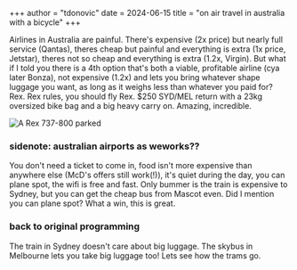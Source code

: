 +++
author = "tdonovic"
date = 2024-06-15
title = "on air travel in australia with a bicycle"
+++

Airlines in Australia are painful. There's expensive (2x price) but nearly full service (Qantas), theres cheap but painful and everything is extra (1x price, Jetstar), theres not so cheap and everything is extra (1.2x, Virgin). But what if I told you there is a 4th option that's both a viable, profitable airline (cya later Bonza), not expensive (1.2x) and lets you bring whatever shape luggage you want, as long as it weighs less than whatever you paid for?
Rex. Rex rules, you should fly Rex. $250 SYD/MEL return with a 23kg oversized bike bag and a big heavy carry on. Amazing, incredible.

![A Rex 737-800 parked](rex.png)

### sidenote: australian airports as weworks??
You don't need a ticket to come in, food isn't more expensive than anywhere else (McD's offers still work(!)), it's quiet during the day, you can plane spot, the wifi is free and fast. Only bummer is the train is expensive to Sydney, but you can get the cheap bus from Mascot even. Did I mention you can plane spot? What a win, this is great.

### back to original programming
The train in Sydney doesn't care about big luggage.
The skybus in Melbourne lets you take big luggage too!
Lets see how the trams go.
